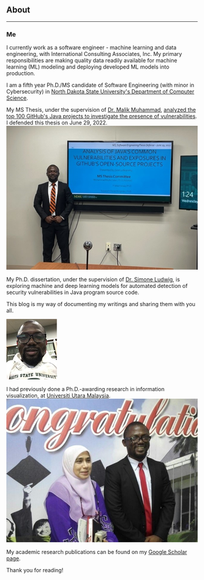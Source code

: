 ## About

---

### Me
I currently work as a software engineer - machine learning and data engineering, with International Consulting Associates, Inc. My primary responsibilities are making quality data readily available for machine learning (ML) modeling and deploying developed ML models into production.

I am a fifth year Ph.D./MS candidate of Software Engineering (with minor in Cybersecurity) in [North Dakota State University's Department of Computer Science](https://www.ndsu.edu/cs/). 

My MS Thesis, under the supervision of [Dr. Malik Muhammad](http://cs.ndsu.nodak.edu/~mmalik/#), [analyzed the top 100 GitHub's Java projects to investigate the presence of vulnerabilities](https://github.com/Semiu/java-codesecurity). I defended this thesis on June 29, 2022.
![](images/mscdefense.jpg)

My Ph.D. dissertation, under the supervision of [Dr. Simone Ludwig](http://www.cs.ndsu.nodak.edu/~siludwig/contact.html), is exploring machine and deep learning models for automated detection of security vulnerabilities in Java program source code. 

This blog is my way of documenting my writings and sharing them with you all.

![](images/selfimage.JPG)

I had previously done a Ph.D.-awarding research in information visualization, at [Universiti Utara Malaysia](http://www.uum.edu.my/). 
![](images/uumphd.jpg)

My academic research publications can be found on my [Google Scholar page](https://scholar.google.com/citations?user=ROaTHt0AAAAJ&hl=en).

Thank you for reading!
